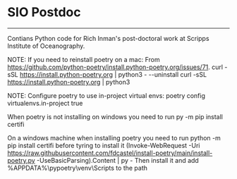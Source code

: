 # SIO Postdoc
---

Contians Python code for Rich Inman's post-doctoral work at Scripps Institute of Oceanography.

NOTE: If you need to reinstall poetry on a mac:
  From https://github.com/python-poetry/install.python-poetry.org/issues/71.
  curl -sSL https://install.python-poetry.org | python3 - --uninstall
  curl -sSL https://install.python-poetry.org | python3

NOTE: Configure poetry to use in-project virtual envs:
  poetry config virtualenvs.in-project true


When poetry is not installing on windows you need to run
py -m pip install certifi


On a windows machine when installing poetry you need to run
python -m pip install certifi
before tyring to install it
(Invoke-WebRequest -Uri https://raw.githubusercontent.com/fdcastel/install-poetry/main/install-poetry.py -UseBasicParsing).Content | py -
Then install it and add
%APPDATA%\pypoetry\venv\Scripts
to the path
